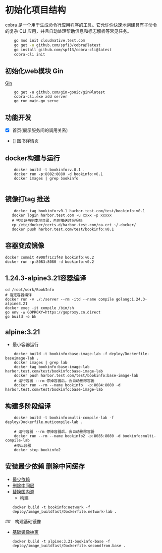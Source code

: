 # 初始化项目结构

[cobra](https://github.com/spf13/cobra) 是一个用于生成命令行应用程序的工具。它允许你快速地创建具有子命令的复杂 CLI 应用，并且自动处理帮助信息和标志解析等常见任务。

```bash
    go mod init cloudnative.test.com
    go get -u github.com/spf13/cobra@latest
    go install github.com/spf13/cobra-cli@latest
    cobra-cli init

```

## 初始化web模块 Gin
[Gin](https://github.com/gin-gonic/gin)
```
    go get -u github.com/gin-gonic/gin@latest
    cobra-cli.exe add server
    go run main.go serve
```

## 功能开发
- [X] 首页(展示服务间的调用关系)
- [] 图书详情页

## docker构建与运行

```
    docker build -t bookinfo:v.0.1 .
    docker run -p:8082:8080 -d bookinfo:v0.1
    docker images | grep bookinfo 
    
```

## 镜像打tag 推送
```
    docker tag bookinfo:v0.1 harbor.test.com/test/bookinfo:v0.1
   docker login harbor.test.com -u xxxx -p xxxxx
   # 拷贝证书到本地目录，否则推送时会报错
   cp /etc/docker/certs.d/harbor.test.com/ca.crt ~/.docker/
   docker push harbor.test.com/test/bookinfo:v0.1
```

## 容器变成镜像
```
docker commit 4908f71c1f48 bookinfo:v0.2
docker run -p:8083:8080 -d bookinfo:v0.2
```

## 1.24.3-alpine3.21容器编译 

```
cd /root/work/BookInfo
# 指定容器编译
docker run -v ./:/server --rm -itd --name compile golang:1.24.3-alpine3.21
docker exec -it compile /bin/sh
go env -w GOPROXY=https://goproxy.cn,direct
go build -o bk
```

## alpine:3.21
- 最小容器运行
```
    docker build -t bookinfo:base-image-lab -f deploy/Dockerfile-baseimage-lab .
    docker images | grep lab
    docker tag bookinfo:base-image-lab harbor.test.com/test/bookinfo:base-image-lab
    docker push harbor.test.com/test/bookinfo:base-image-lab
    # 运行容器 --rm 停掉容器后，会自动删除容器
    docker run --rm --name bookinfo  -p:8084:8080 -d harbor.test.com/test/bookinfo:base-image-lab
```

## 构建多阶段编译
```
    docker build -t bookinfo:multi-compile-lab -f deploy/Dockerfile.muticompile-lab .

    # 运行容器 --rm 停掉容器后，会自动删除容器
    docker run --rm --name bookinfo2 -p:8085:8080 -d bookinfo:multi-compile-lab
    #停止容器
    docker stop bookinfo2

```

## 安装最少依赖 删除中间缓存
- [最少依赖](deploy/image_compress/Dockerfile.reducedep-lab)
- [删除中间层](deploy/image_compress/Dockerfile.reducelayer-lab)
- [替换国内源](deploy/image_buildfast/Dockerfile.network-lab)
    - 构建
    ```
    docker build -t bookinfo:network -f deploy/image_buildfast/Dockerfile.network-lab .
    ```
##　构建基础镜像
- [基础镜像抽离](deploy/image_buildfast/Dockerfile.secondfrom.base) 
    ```
    docker build -t alpine:3.21-bookinfo-base -f  deploy/image_buildfast/Dockerfile.secondfrom.base .
    ```